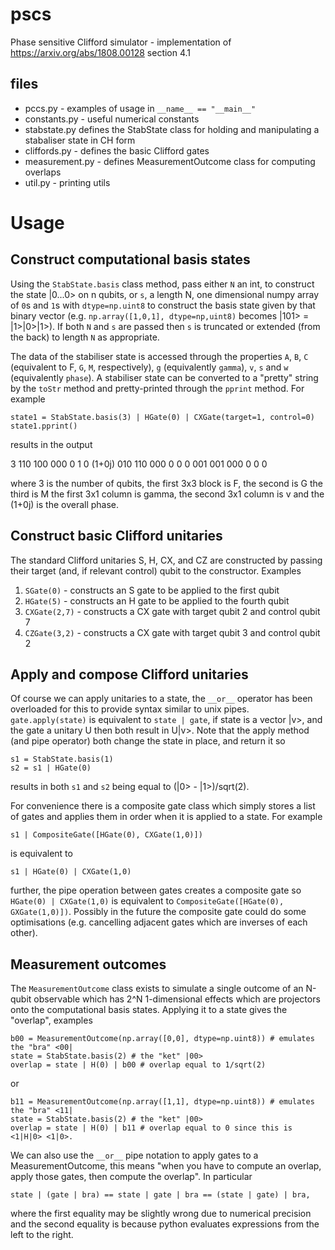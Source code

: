 # pscs
Phase sensitive Clifford simulator - implementation of https://arxiv.org/abs/1808.00128 section 4.1

## files
* pccs.py - examples of usage in `__name__ == "__main__"`
* constants.py - useful numerical constants
* stabstate.py defines the StabState class for holding and manipulating a stabaliser state in CH form
* cliffords.py - defines the basic Clifford gates
* measurement.py - defines MeasurementOutcome class for computing overlaps
* util.py - printing utils

# Usage
## Construct computational basis states

Using the `StabState.basis` class method, pass either `N` an int, to construct the state |0...0> on n qubits, or `s`, a length N, one dimensional numpy array of `0`s and `1`s with `dtype=np.uint8` to construct the basis state given by that binary vector (e.g. `np.array([1,0,1], dtype=np,uint8)` becomes |101> = |1>|0>|1>). If both `N` and `s` are passed then `s` is truncated or extended (from the back) to length `N` as appropriate.

The data of the stabiliser state is accessed through the properties `A`, `B`, `C` (equivalent to F, `G`, `M`, respectively), `g` (equivalently `gamma`), `v`, `s` and `w` (equivalently `phase`). A stabiliser state can be converted to a "pretty" string by the `toStr` method and pretty-printed through the `pprint` method. For example
```
state1 = StabState.basis(3) | HGate(0) | CXGate(target=1, control=0)
state1.pprint()
```
results in the output

3 110 100 000 0 1 0 (1+0j)
  010 110 000 0 0 0
  001 001 000 0 0 0

where 3 is the number of qubits, the first 3x3 block is F, the second is G the third is M the first 3x1 column is gamma, the second 3x1 column is v and the (1+0j) is the overall phase.


## Construct basic Clifford unitaries

The standard Clifford unitaries S, H, CX, and CZ are constructed by passing their target (and, if relevant control) qubit to the constructor. Examples
1. `SGate(0)` - constructs an S gate to be applied to the first qubit
1. `HGate(5)` - constructs an H gate to be applied to the fourth qubit
1. `CXGate(2,7)` - constructs a CX gate with target qubit 2 and control qubit 7
1. `CZGate(3,2)` - constructs a CX gate with target qubit 3 and control qubit 2

## Apply and compose Clifford unitaries

Of course we can apply unitaries to a state, the `__or__` operator has been overloaded for this to provide syntax similar to unix pipes. `gate.apply(state)` is equivalent to `state | gate`, if state is a vector |v>, and the gate a unitary U then both result in U|v>. Note that the apply method (and pipe operator) both change the state in place, and return it so
```
s1 = StabState.basis(1)
s2 = s1 | HGate(0)
```
results in both `s1` and `s2` being equal to (|0> - |1>)/sqrt(2).

For convenience there is a composite gate class which simply stores a list of gates and applies them in order when it is applied to a state. For example
```
s1 | CompositeGate([HGate(0), CXGate(1,0)])
```
is equivalent to
```
s1 | HGate(0) | CXGate(1,0)
```
further, the pipe operation between gates creates a composite gate so `HGate(0) | CXGate(1,0)` is equivalent to  `CompositeGate([HGate(0), GXGate(1,0)])`. Possibly in the future the composite gate could do some optimisations (e.g. cancelling adjacent gates which are inverses of each other).

## Measurement outcomes

The `MeasurementOutcome` class exists to simulate a single outcome of an N-qubit observable which has 2^N 1-dimensional effects which are projectors onto the computational basis states. Applying it to a state gives the "overlap", examples
```
b00 = MeasurementOutcome(np.array([0,0], dtype=np.uint8)) # emulates the "bra" <00|
state = StabState.basis(2) # the "ket" |00>
overlap = state | H(0) | b00 # overlap equal to 1/sqrt(2)
```
or
```
b11 = MeasurementOutcome(np.array([1,1], dtype=np.uint8)) # emulates the "bra" <11|
state = StabState.basis(2) # the "ket" |00>
overlap = state | H(0) | b11 # overlap equal to 0 since this is <1|H|0> <1|0>.
```
We can also use the `__or__` pipe notation to apply gates to a MeasurementOutcome, this means "when you have to compute an overlap, apply those gates, then compute the overlap". In particular
```
state | (gate | bra) == state | gate | bra == (state | gate) | bra,
```
where the first equality may be slightly wrong due to numerical precision and the second equality is because python evaluates expressions from the left to the right.
